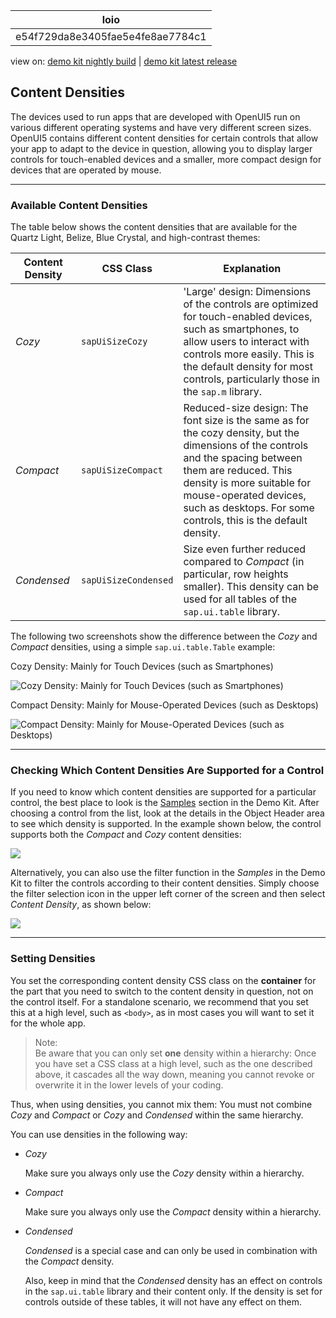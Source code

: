 <!-- loioe54f729da8e3405fae5e4fe8ae7784c1 -->

| loio |
| -----|
| e54f729da8e3405fae5e4fe8ae7784c1 |

<div id="loio">

view on: [demo kit nightly build](https://openui5nightly.hana.ondemand.com/#/topic/e54f729da8e3405fae5e4fe8ae7784c1) | [demo kit latest release](https://openui5.hana.ondemand.com/#/topic/e54f729da8e3405fae5e4fe8ae7784c1)</div>

## Content Densities

The devices used to run apps that are developed with OpenUI5 run on various different operating systems and have very different screen sizes. OpenUI5 contains different content densities for certain controls that allow your app to adapt to the device in question, allowing you to display larger controls for touch-enabled devices and a smaller, more compact design for devices that are operated by mouse.

***

### Available Content Densities

The table below shows the content densities that are available for the Quartz Light, Belize, Blue Crystal, and high-contrast themes:

|Content Density|CSS Class|Explanation|
|---------------|---------|-----------|
| *Cozy* | `sapUiSizeCozy` |'Large' design: Dimensions of the controls are optimized for touch-enabled devices, such as smartphones, to allow users to interact with controls more easily. This is the default density for most controls, particularly those in the `sap.m` library.|
| *Compact* | `sapUiSizeCompact` |Reduced-size design: The font size is the same as for the cozy density, but the dimensions of the controls and the spacing between them are reduced. This density is more suitable for mouse-operated devices, such as desktops. For some controls, this is the default density.|
| *Condensed* | `sapUiSizeCondensed` |Size even further reduced compared to *Compact* \(in particular, row heights smaller\). This density can be used for all tables of the `sap.ui.table` library.|

The following two screenshots show the difference between the *Cozy* and *Compact* densities, using a simple `sap.ui.table.Table` example:

   
  
Cozy Density: Mainly for Touch Devices \(such as Smartphones\)<a name="loioe54f729da8e3405fae5e4fe8ae7784c1__fig_axn_2v3_ns"/>

 ![](loioc9c8ffa0b9cf4f4d91987b49693e8f75_LowRes.png "Cozy Density: Mainly for Touch Devices (such as Smartphones)") 

   
  
Compact Density: Mainly for Mouse-Operated Devices \(such as Desktops\)<a name="loioe54f729da8e3405fae5e4fe8ae7784c1__fig_hyw_2v3_ns"/>

 ![](loio644ff9d3949e4f1895d4aadf2b107558_LowRes.png "Compact Density: Mainly for Mouse-Operated Devices (such as Desktops)") 

***

### Checking Which Content Densities Are Supported for a Control

If you need to know which content densities are supported for a particular control, the best place to look is the [Samples](https://openui5.hana.ondemand.com/explored.html) section in the Demo Kit. After choosing a control from the list, look at the details in the Object Header area to see which density is supported. In the example shown below, the control supports both the *Compact* and *Cozy* content densities:

 ![](loiobc564fc273134d5db475b08c937acef8_LowRes.png) 

Alternatively, you can also use the filter function in the *Samples* in the Demo Kit to filter the controls according to their content densities. Simply choose the filter selection icon in the upper left corner of the screen and then select *Content Density*, as shown below:

 ![](loio18e87a860e0c426c894432634d81af22_LowRes.png) 

***

### Setting Densities

You set the corresponding content density CSS class on the **container** for the part that you need to switch to the content density in question, not on the control itself. For a standalone scenario, we recommend that you set this at a high level, such as `<body>`, as in most cases you will want to set it for the whole app.

> Note:  
> Be aware that you can only set **one** density within a hierarchy: Once you have set a CSS class at a high level, such as the one described above, it cascades all the way down, meaning you cannot revoke or overwrite it in the lower levels of your coding.

Thus, when using densities, you cannot mix them: You must not combine *Cozy* and *Compact* or *Cozy* and *Condensed* within the same hierarchy.

You can use densities in the following way:

-   *Cozy*

    Make sure you always only use the *Cozy* density within a hierarchy.

-   *Compact*

    Make sure you always only use the *Compact* density within a hierarchy.

-   *Condensed*

     *Condensed* is a special case and can only be used in combination with the *Compact* density.

    Also, keep in mind that the *Condensed* density has an effect on controls in the `sap.ui.table` library and their content only. If the density is set for controls outside of these tables, it will not have any effect on them.


